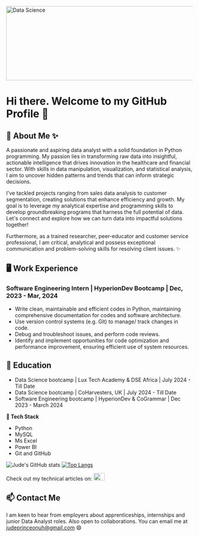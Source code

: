 <img align="center" alt="Data Science" width="1000" height="200" src="https://media.licdn.com/dms/image/C4D12AQESj72-s5gEKg/article-cover_image-shrink_600_2000/0/1626753867110?e=2147483647&v=beta&t=Kf7YAuwZtyCGYLNch-Mgc5eOC-7h7uL_dnBAIgsAFRQ">

# Hi there. Welcome to my GitHub Profile 👋

## 📝 About Me ✨
A passionate and aspiring data analyst with a solid foundation in Python programming. My passion lies in transforming raw data into insightful, actionable intelligence that drives innovation in the healthcare and financial sector. With skills in data manipulation, visualization, and statistical analysis, I aim to uncover hidden patterns and trends that can inform strategic decisions. 

I've tackled projects ranging from sales data analysis to customer segmentation, creating solutions that enhance efficiency and growth. My goal is to leverage my analytical expertise and programming skills to develop groundbreaking programs that harness the full potential of data. Let's connect and explore how we can turn data into impactful solutions together!

Furthermore, as a trained researcher, peer-educator and customer service professional, I am critical, analytical and possess exceptional communication and problem-solving skills for resolving client issues. ✨

## 🖥️ Work Experience
### Software Engineering Intern | HyperionDev Bootcamp |   Dec, 2023 - Mar, 2024
* Write clean, maintainable and efficient codes in Python, maintaining comprehensive documentation for codes and software architecture.
* Use version control systems  (e.g. Git) to manage/ track changes in code.
* Debug and troubleshoot issues, and perform code reviews.
* Identify and implement opportunities for code optimization and performance improvement, ensuring efficient use of system resources.

## 📝 Education
* Data Science bootcamp         | Lux Tech Academy & DSE Africa      | July 2024 - Till Date
* Data Science bootcamp         | CoHarvesters, UK                   | July 2024 - Till Date
* Software Engineering bootcamp | HyperionDev & CoGrammar            | Dec 2023 - March 2024

**🌱 Tech Stack**
* Python
* MySQL
* Ms Excel
* Power BI
* Git and GitHub

![Jude's GitHub stats](https://github-readme-stats.vercel.app/api?username=Judeonuh&theme=chartreuse-dark&show_icons=true)
[![Top Langs](https://github-readme-stats.vercel.app/api/top-langs/?username=Judeonuh&layout=compact&theme=chartreuse-dark)](https://github.com/Judeonuh/github-readme-stats)

 Check out my technical articles on:  <a href="https://medium.com/@judeprinceonuh" target="_blank">
    <img src="https://miro.medium.com/v2/resize:fit:1400/format:webp/1*psYl0y9DUzZWtHzFJLIvTw.png" alt="Medium logo" width="30" height="20">
</a>


## **📫 Contact Me**
I am keen to hear from employers about apprenticeships, internships and junior Data Analyst roles. Also open to collaborations. You can email me at judeprinceonuh@gmail.com 😄
